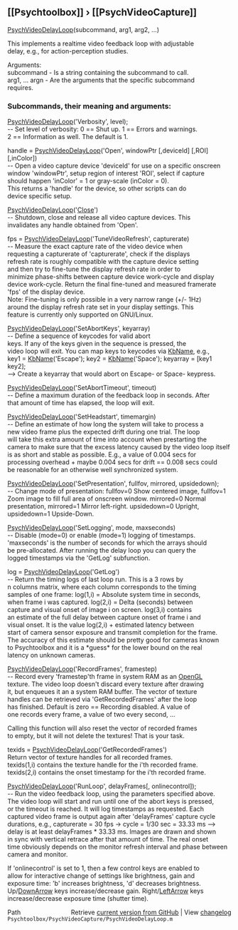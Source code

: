 ## [[Psychtoolbox]] &#8250; [[PsychVideoCapture]]

[PsychVideoDelayLoop](PsychVideoDelayLoop)(subcommand, arg1, arg2, ...)  
  
This implements a realtime video feedback loop with adjustable  
delay, e.g., for action-perception studies.  
  
Arguments:  
subcommand - Is a string containing the subcommand to call.  
arg1, ... argn - Are the arguments that the specific subcommand  
requires.  
  
### Subcommands, their meaning and arguments:  
  
[PsychVideoDelayLoop](PsychVideoDelayLoop)('Verbosity', level);  
-- Set level of verbosity: 0 == Shut up. 1 == Errors and warnings.  
2 == Information as well. The default is 1.  
  
handle = [PsychVideoDelayLoop](PsychVideoDelayLoop)('Open', windowPtr [,deviceId] [,ROI] [,inColor])  
-- Open a video capture device 'deviceId' for use on a specific onscreen  
window 'windowPtr', setup region of interest 'ROI', select if capture  
should happen 'inColor' = 1 or gray-scale (inColor = 0).  
This returns a 'handle' for the device, so other scripts can do  
device specific setup.  
  
[PsychVideoDelayLoop](PsychVideoDelayLoop)('[Close](Close)')  
-- Shutdown, close and release all video capture devices. This  
invalidates any handle obtained from 'Open'.  
  
fps = [PsychVideoDelayLoop](PsychVideoDelayLoop)('TuneVideoRefresh', capturerate)  
-- Measure the exact capture rate of the video device when  
requesting a capturerate of 'capturerate', check if the displays  
refresh rate is roughly compatible with the capture device setting  
and then try to fine-tune the display refresh rate in order to  
minimize phase-shifts between capture device work-cycle and display  
device work-cycle. Return the final fine-tuned and measured framerate  
'fps' of the display device.  
Note: Fine-tuning is only possible in a very narrow range (+/- 1Hz)  
around the display refresh rate set in your display settings. This  
feature is currently only supported on GNU/Linux.  
  
[PsychVideoDelayLoop](PsychVideoDelayLoop)('SetAbortKeys', keyarray)  
-- Define a sequence of keycodes for valid abort  
keys. If any of the keys given in the sequence is pressed, the  
video loop will exit. You can map keys to keycodes via [KbName](KbName), e.g.,  
key1 = [KbName](KbName)('Escape'); key2 = [KbName](KbName)('Space'); keyarray = [key1 key2];  
--\> Create a keyarray that would abort on Escape- or Space- keypress.  
  
[PsychVideoDelayLoop](PsychVideoDelayLoop)('SetAbortTimeout', timeout)  
-- Define a maximum duration of the feedback loop in seconds. After  
that amount of time has elapsed, the loop will exit.  
  
[PsychVideoDelayLoop](PsychVideoDelayLoop)('SetHeadstart', timemargin)  
-- Define an estimate of how long the system will take to process a  
new video frame plus the expected drift during one trial. The loop  
will take this extra amount of time into account when prestarting the  
camera to make sure that the excess latency caused by the video loop itself  
is as short and stable as possible. E.g., a value of 0.004 secs for  
processing overhead + maybe 0.004 secs for drift == 0.008 secs could  
be reasonable for an otherwise well synchronized system.  
  
[PsychVideoDelayLoop](PsychVideoDelayLoop)('SetPresentation', fullfov, mirrored, upsidedown);  
-- Change mode of presentation: fullfov=0 Show centered image, fullfov=1  
Zoom image to fill full area of onscreen window. mirrored=0 Normal  
presentation, mirrored=1 Mirror left-right. upsidedown=0 Upright,  
upsidedown=1 Upside-Down.  
  
[PsychVideoDelayLoop](PsychVideoDelayLoop)('SetLogging', mode, maxseconds)  
-- Disable (mode=0) or enable (mode=1) logging of timestamps.  
'maxseconds' is the number of seconds for which the arrays should  
be pre-allocated. After running the delay loop you can query the  
logged timestamps via the 'GetLog' subfunction.  
  
log = [PsychVideoDelayLoop](PsychVideoDelayLoop)('GetLog')  
-- Return the timing logs of last loop run. This is a 3 rows by  
n columns matrix, where each column corresponds to the timing  
samples of one frame: log(1,i) = Absolute system time in seconds,  
when frame i was captured. log(2,i) = Delta (seconds) between  
capture and visual onset of image i on screen. log(3,i) contains  
an estimate of the full delay between capture onset of frame i and  
visual onset. It is the value log(2,i) + estimated latency between  
start of camera sensor exposure and transmit completion for the frame.  
The accuracy of this estimate should be pretty good for cameras known  
to Psychtoolbox and it is a \*guess\* for the lower bound on the real  
latency on unknown cameras.  
  
[PsychVideoDelayLoop](PsychVideoDelayLoop)('RecordFrames', framestep)  
-- Record every 'framestep'th frame in system RAM as an [OpenGL](OpenGL)  
texture. The video loop doesn't discard every texture after drawing  
it, but enqueues it an a system RAM buffer. The vector of texture  
handles can be retrieved via 'GetRecordedFrames' after the loop  
has finished. Default is zero == Recording disabled. A value of  
one records every frame, a value of two every second, ...  
  
Calling this function will also reset the vector of recorded frames  
to empty, but it will not delete the textures! That is your task.  
  
texids = [PsychVideoDelayLoop](PsychVideoDelayLoop)('GetRecordedFrames')  
Return vector of texture handles for all recorded frames.  
texids(1,i) contains the texture handle for the i'th recorded frame.  
texids(2,i) contains the onset timestamp for the i'th recorded frame.  
  
[PsychVideoDelayLoop](PsychVideoDelayLoop)('RunLoop', delayFrames[, onlinecontrol]);  
-- Run the video feedback loop, using the parameters specified above.  
The video loop will start and run until one of the abort keys is pressed,  
or the timeout is reached. It will log timestamps as requested. Each  
captured video frame is output again after 'delayFrames' capture cycle  
durations, e.g., capturerate = 30 fps -\> cycle = 1/30 sec = 33.33 ms --\>  
delay is at least delayFrames \* 33.33 ms. Images are drawn and shown  
in sync with vertical retrace after that amount of time. The real onset  
time obviously depends on the monitor refresh interval and phase between  
camera and monitor.  
  
If 'onlinecontrol' is set to 1, then a few control keys are enabled to  
allow for interactive change of settings like brightness, gain and  
exposure time: 'b' increases brightness, 'd' decreases brightness.  
Up/[DownArrow](DownArrow) keys increase/decrease gain. Right/[LeftArrow](LeftArrow) keys  
increase/decrease exposure time (shutter time).  
  




<div class="code_header" style="text-align:right;">
  <span style="float:left;">Path&nbsp;&nbsp;</span> <span class="counter">Retrieve <a href=
  "https://raw.github.com/Psychtoolbox-3/Psychtoolbox-3/beta/Psychtoolbox/PsychVideoCapture/PsychVideoDelayLoop.m">current version from GitHub</a> | View <a href=
  "https://github.com/Psychtoolbox-3/Psychtoolbox-3/commits/beta/Psychtoolbox/PsychVideoCapture/PsychVideoDelayLoop.m">changelog</a></span>
</div>
<div class="code">
  <code>Psychtoolbox/PsychVideoCapture/PsychVideoDelayLoop.m</code>
</div>

